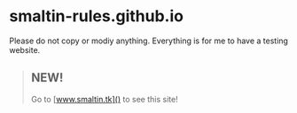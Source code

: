 # smaltin-rules.github.io
Please do not copy or modiy anything. Everything is for me to have a testing website.

> ## NEW!
>
> Go to [www.smaltin.tk]() to see this site!
